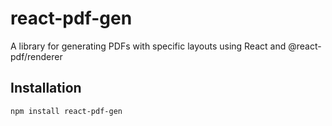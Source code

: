 # react-pdf-gen

A library for generating PDFs with specific layouts using React and @react-pdf/renderer

## Installation

```bash
npm install react-pdf-gen
```